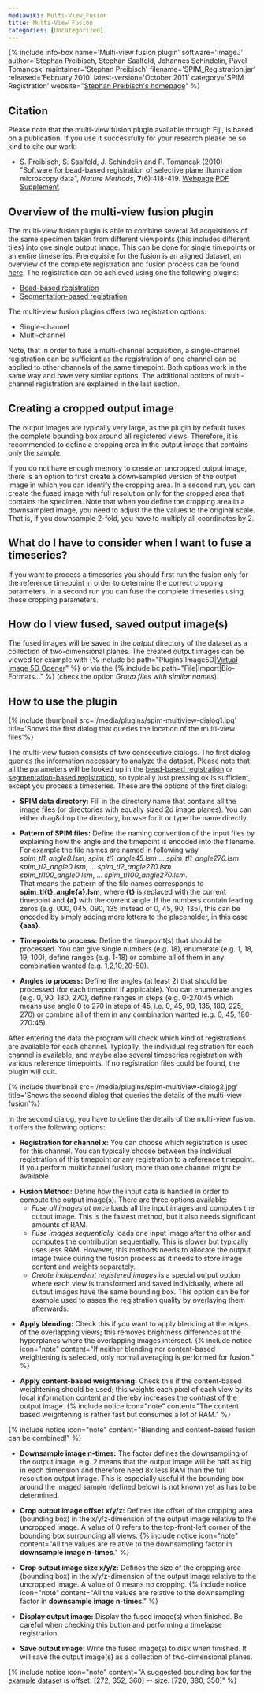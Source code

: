 ```yaml
---
mediawiki: Multi-View_Fusion
title: Multi-View Fusion
categories: [Uncategorized]
---
```


{% include info-box name='Multi-view fusion plugin' software='ImageJ' author='Stephan Preibisch, Stephan Saalfeld, Johannes Schindelin, Pavel Tomancak' maintainer='Stephan Preibisch' filename='SPIM\_Registration.jar' released='February 2010' latest-version='October 2011' category='SPIM Registration' website="[Stephan Preibisch's homepage](http://fly.mpi-cbg.de/~preibisch)" %}

## Citation

Please note that the multi-view fusion plugin available through Fiji, is based on a publication. If you use it successfully for your research please be so kind to cite our work:

-   S. Preibisch, S. Saalfeld, J. Schindelin and P. Tomancak (2010) "Software for bead-based registration of selective plane illumination microscopy data", *Nature Methods*, **7**(6):418-419. [Webpage](http://www.nature.com/nmeth/journal/v7/n6/full/nmeth0610-418.html) [PDF](/media/nmeth0610-418.pdf) [Supplement](/media/nmeth0610-418-s1.pdf)

## Overview of the multi-view fusion plugin

The multi-view fusion plugin is able to combine several 3d acquisitions of the same specimen taken from different viewpoints (this includes different tiles) into one single output image. This can be done for single timepoints or an entire timeseries. Prerequisite for the fusion is an aligned dataset, an overview of the complete registration and fusion process can be found [here](/plugins/spim-registration). The registration can be achieved using one the following plugins:

-   [Bead-based registration](/plugins/spim-bead-registration)
-   [Segmentation-based registration](Segmentation-based_registration)

The multi-view fusion plugins offers two registration options:

-   Single-channel
-   Multi-channel

Note, that in order to fuse a multi-channel acquisition, a single-channel registration can be sufficient as the registration of one channel can be applied to other channels of the same timepoint. Both options work in the same way and have very similar options. The additional options of multi-channel registration are explained in the last section.

## Creating a cropped output image

The output images are typically very large, as the plugin by default fuses the complete bounding box around all registered views. Therefore, it is recommended to define a cropping area in the output image that contains only the sample.

If you do not have enough memory to create an uncropped output image, there is an option to first create a down-sampled version of the output image in which you can identify the cropping area. In a second run, you can create the fused image with full resolution only for the cropped area that contains the specimen. Note that when you define the cropping area in a downsampled image, you need to adjust the the values to the original scale. That is, if you downsample 2-fold, you have to multiply all coordinates by 2.

## What do I have to consider when I want to fuse a timeseries?

If you want to process a timeseries you should first run the fusion only for the reference timepoint in order to determine the correct cropping parameters. In a second run you can fuse the complete timeseries using these cropping parameters.

## How do I view fused, saved output image(s)

The fused images will be saved in the *output* directory of the dataset as a collection of two-dimensional planes. The created output images can be viewed for example with {% include bc path="Plugins|Image5D|[Virtual Image 5D Opener](https://imagej.nih.gov/ij/plugins/image5d.html)" %} or via the {% include bc path="File|Import|Bio-Formats..." %} (check the option *Group files with similar names*).

## How to use the plugin

{% include thumbnail src='/media/plugins/spim-multiview-dialog1.jpg' title='Shows the first dialog that queries the location of the multi-view files'%}

The multi-view fusion consists of two consecutive dialogs. The first dialog queries the information necessary to analyze the dataset. Please note that all the parameters will be looked up in the [bead-based registration](/plugins/spim-bead-registration) or [segmentation-based registration](Segmentation-based_registration), so typically just pressing ok is sufficient, except you process a timeseries. These are the options of the first dialog:

-   **SPIM data directory:** Fill in the directory name that contains all the image files (or directories with equally sized 2d image planes). You can either drag&drop the directory, browse for it or type the name directly.

<!-- -->

-   **Pattern of SPIM files:** Define the naming convention of the input files by explaining how the angle and the timepoint is encoded into the filename. For example the file names are named in following way  
    *spim\_tl1\_angle0.lsm*, *spim\_tl1\_angle45.lsm* ... *spim\_tl1\_angle270.lsm*  
    *spim\_tl2\_angle0.lsm*, ... *spim\_tl2\_angle270.lsm*  
    *spim\_tl100\_angle0.lsm*, ... *spim\_tl100\_angle270.lsm*.  
    That means the pattern of the file names corresponds to **spim\_tl{t}\_angle{a}.lsm**, where **{t}** is replaced with the current timepoint and **{a}** with the current angle. If the numbers contain leading zeros (e.g. 000, 045, 090, 135 instead of 0, 45, 90, 135), this can be encoded by simply adding more letters to the placeholder, in this case **{aaa}**.

<!-- -->

-   **Timepoints to process:** Define the timepoint(s) that should be processed. You can give single numbers (e.g. 18), enumerate (e.g. 1, 18, 19, 100), define ranges (e.g. 1-18) or combine all of them in any combination wanted (e.g. 1,2,10,20-50).

<!-- -->

-   **Angles to process:** Define the angles (at least 2) that should be processed (for each timepoint if applicable). You can enumerate angles (e.g. 0, 90, 180, 270), define ranges in steps (e.g. 0-270:45 which means use angle 0 to 270 in steps of 45, i.e. 0, 45, 90, 135, 180, 225, 270) or combine all of them in any combination wanted (e.g. 0, 45, 180-270:45).

After entering the data the program will check which kind of registrations are available for each channel. Typically, the individual registration for each channel is available, and maybe also several timeseries registration with various reference timepoints. If no registration files could be found, the plugin will quit.

{% include thumbnail src='/media/plugins/spim-multiview-dialog2.jpg' title='Shows the second dialog that queries the details of the multi-view fusion'%}

In the second dialog, you have to define the details of the multi-view fusion. It offers the following options:

-   **Registration for channel *x*:** You can choose which registration is used for this channel. You can typically choose between the individual registration of this timepoint or any registration to a reference timepoint. If you perform multichannel fusion, more than one channel might be available.

<!-- -->

-   **Fusion Method:** Define how the input data is handled in order to compute the output image(s). There are three options available:
    -   *Fuse all images at once* loads all the input images and computes the output image. This is the fastest method, but it also needs significant amounts of RAM.
    -   *Fuse images sequentially* loads one input image after the other and computes the contribution sequentially. This is slower but typically uses less RAM. However, this methods needs to allocate the output image twice during the fusion process as it needs to store image content and weights separately.
    -   *Create independent registered images* is a special output option where each view is transformed and saved individually, where all output images have the same bounding box. This option can be for example used to asses the registration quality by overlaying them afterwards.

<!-- -->

-   **Apply blending:** Check this if you want to apply blending at the edges of the overlapping views; this removes brightness differences at the hyperplanes where the overlapping images intersect.
    {% include notice icon="note" content="If neither blending nor content-based weightening is selected, only normal averaging is performed for fusion." %}

<!-- -->

-   **Apply content-based weightening:** Check this if the content-based weightening should be used; this weights each pixel of each view by its local information content and thereby increases the contrast of the output image.
    {% include notice icon="note" content="The content based weightening is rather fast but consumes a lot of RAM." %}

{% include notice icon="note" content="Blending and content-based fusion can be combined!" %}

-   **Downsample image n-times:** The factor defines the downsampling of the output image, e.g. 2 means that the output image will be half as big in each dimension and therefore need 8x less RAM than the full resolution output image. This is especially useful if the bounding box around the imaged sample (defined below) is not known yet as has to be determined.

<!-- -->

-   **Crop output image offset x/y/z:** Defines the offset of the cropping area (bounding box) in the x/y/z-dimension of the output image relative to the uncropped image. A value of 0 refers to the top-front-left corner of the bounding box surrounding all views.
    {% include notice icon="note" content="All the values are relative to the downsampling factor in **downsample image n-times**." %}

<!-- -->

-   **Crop output image size x/y/z:** Defines the size of the cropping area (bounding box) in the x/y/z-dimension of the output image relative to the uncropped image. A value of 0 means no cropping.
{% include notice icon="note" content="All the values are relative to the downsampling factor in **downsample image n-times**." %}

<!-- -->

-   **Display output image:** Display the fused image(s) when finished. Be careful when checking this button and performing a timelapse registration.

<!-- -->

-   **Save output image:** Write the fused image(s) to disk when finished. It will save the output image(s) as a collection of two-dimensional planes.

{% include notice icon="note" content="A suggested bounding box for the [example dataset](http://fly.mpi-cbg.de/preibisch/nm/HisYFP-SPIM.zip) is offset: \[272, 352, 360\] -- size: \[720, 380, 350\]" %}
